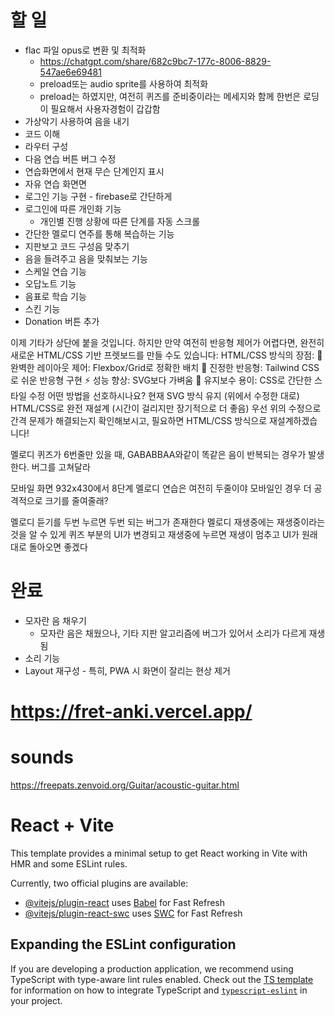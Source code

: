 # 할 일

- flac 파일 opus로 변환 및 최적화
  - https://chatgpt.com/share/682c9bc7-177c-8006-8829-547ae6e69481
  - preload또는 audio sprite를 사용하여 최적화
  - preload는 하였지만, 여전히 퀴즈를 준비중이라는 메세지와 함께 한번은 로딩이 필요해서 사용자경험이 갑갑함
- 가상악기 사용하여 음을 내기
- 코드 이해
- 라우터 구성
- 다음 연습 버튼 버그 수정
- 연습화면에서 현재 무슨 단계인지 표시
- 자유 연습 화면면
- 로그인 기능 구현 - firebase로 간단하게
- 로그인에 따른 개인화 기능
  - 개인별 진행 상황에 따른 단계를 자동 스크롤
- 간단한 멜로디 연주를 통해 복습하는 기능
- 지판보고 코드 구성음 맞추기
- 음을 들려주고 음을 맞춰보는 기능
- 스케일 연습 기능
- 오답노트 기능
- 음표로 학습 기능
- 스킨 기능
- Donation 버튼 추가

이제 기타가 상단에 붙을 것입니다. 하지만 만약 여전히 반응형 제어가 어렵다면, 완전히 새로운 HTML/CSS 기반 프렛보드를 만들 수도 있습니다:
HTML/CSS 방식의 장점:
🎯 완벽한 레이아웃 제어: Flexbox/Grid로 정확한 배치
📱 진정한 반응형: Tailwind CSS로 쉬운 반응형 구현
⚡ 성능 향상: SVG보다 가벼움
🔧 유지보수 용이: CSS로 간단한 스타일 수정
어떤 방법을 선호하시나요?
현재 SVG 방식 유지 (위에서 수정한 대로)
HTML/CSS로 완전 재설계 (시간이 걸리지만 장기적으로 더 좋음)
우선 위의 수정으로 간격 문제가 해결되는지 확인해보시고, 필요하면 HTML/CSS 방식으로 재설계하겠습니다!

멜로디 퀴즈가 6번줄만 있을 때, GABABBAA와같이 똑같은 음이 반복되는 경우가 발생한다. 버그를 고쳐달라

모바일 화면 932x430에서 8단계 멜로디 연습은 여전히 두줄이야
모바일인 경우 더 공격적으로 크기를 줄여줄래?

멜로디 듣기를 두번 누르면 두번 되는 버그가 존재한다
멜로디 재생중에는 재생중이라는 것을 알 수 있게 퀴즈 부분의 UI가 변경되고
재생중에 누르면 재생이 멈추고 UI가 원래대로 돌아오면 좋겠다

# 완료

- 모자란 음 채우기
  - 모자란 음은 채웠으나, 기타 지판 알고리즘에 버그가 있어서 소리가 다르게 재생됨
- 소리 기능
- Layout 재구성 - 특히, PWA 시 화면이 잘리는 현상 제거

# https://fret-anki.vercel.app/

# sounds

https://freepats.zenvoid.org/Guitar/acoustic-guitar.html

# React + Vite

This template provides a minimal setup to get React working in Vite with HMR and some ESLint rules.

Currently, two official plugins are available:

- [@vitejs/plugin-react](https://github.com/vitejs/vite-plugin-react/blob/main/packages/plugin-react) uses [Babel](https://babeljs.io/) for Fast Refresh
- [@vitejs/plugin-react-swc](https://github.com/vitejs/vite-plugin-react/blob/main/packages/plugin-react-swc) uses [SWC](https://swc.rs/) for Fast Refresh

## Expanding the ESLint configuration

If you are developing a production application, we recommend using TypeScript with type-aware lint rules enabled. Check out the [TS template](https://github.com/vitejs/vite/tree/main/packages/create-vite/template-react-ts) for information on how to integrate TypeScript and [`typescript-eslint`](https://typescript-eslint.io) in your project.

